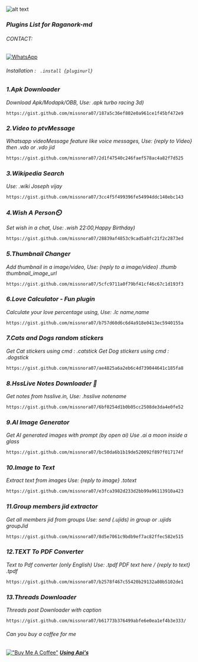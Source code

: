 ![alt text](https://encrypted-tbn0.gstatic.com/images?q=tbn:ANd9GcQ3YUxlP0tXVD4Ljz9zgnje-PJ9NzI4o40O7A&usqp=CAU)
### _Plugins List for Raganork-md_
###### _CONTACT:_

[![WhatsApp](https://img.shields.io/badge/-WhatsApp-4CA143?style=flat&logo=APIs&logoColor=white)](https://wa.me/17732956880?text=*_From+Github🌿_*)

###### _Installation : ``` .install {pluginurl}```_

<!-- PLUGIN LIST-->
### _1.Apk Downloader_
_Download Apk/Modapk/OBB, 
Use: .apk turbo racing 3d)_
```
https://gist.github.com/missnora07/187a5c36ef802e0a961ce1f45bf472e9
```
### _2.Video to ptvMessage_
_Whatsapp videoMessage feature like voice messages, 
Use: {reply to Video} then .vdo or .vdo jid_
```sh
https://gist.github.com/missnora07/2d1f47540c246faef578ac4a82f7d525
```
### _3.Wikipedia Search_
_Use: .wiki Joseph vijay_
```sh
https://gist.github.com/missnora07/3cc4f5f499396fe54994ddc140ebc143
```
### _4.Wish A Person⏲️_
_Set wish in a chat, 
Use: .wish 22:00,Happy Birthday)_
```sh
https://gist.github.com/missnora07/28839af4853c9cad5a8fc21f2c2873ed
```
### _5.Thumbnail Changer_
_Add thumbnail in a image/video, 
Use: (reply to a image/video) .thumb thumbnail_image_url_
```sh
https://gist.github.com/missnora07/5cfc9711a0f79bf41cf46c67c1d193f3
```
### _6.Love Calculator - Fun plugin_
_Calculate your love percentage using, 
Use: .lc name,name_
```sh
https://gist.github.com/missnora07/b757d60d6c6d4a918e0413ec5940155a
```
### _7.Cats and Dogs random stickers_
_Get Cat stickers using cmd : .catstick
Get Dog stickers using  cmd : .dogstick_
```sh
https://gist.github.com/missnora07/ae4825a6a2eb6c4d739044641c185fa8
```
### _8.HssLive Notes Downloader 📓_
_Get notes from hsslive.in, 
Use: .hsslive notename_
```sh
https://gist.github.com/missnora07/6bf0254d1b0b05cc2508de3da4e0fe52
```
### _9.AI Image Generator_
_Get AI generated images with prompt
(by open ai)
Use .ai a moon inside a glass_
```sh
https://gist.github.com/missnora07/bc50da6b1b19de520092f897f017174f
```
### _10.Image to Text_
_Extract text from images
Use: {reply to image} .totext_
```sh
https://gist.github.com/missnora07/e3fca3982d233d2bb99a96113910a423
```
### _11.Group members jid extractor_

_Get all members jid from groups
Use: send (.ujids) in group or .ujids groupJid_
```sh
https://gist.github.com/missnora07/8d5e7061c9bdb9ef7ac82ffec582e515
```
### _12.TEXT To PDF Converter_
_Text to Pdf converter (only English) 
Use: .tpdf PDF text here / {reply to text} .tpdf_
```sh
https://gist.github.com/missnora07/b2578f467c55420b29132a80b5102de1
```
### _13.Threads Downloader_
_Threads post Downloader with caption_
```sh
https://gist.github.com/missnora07/b61773b376499abfe6e0ea1ef4b3e333/
```
###### _Can you buy a coffee for me_
[!["Buy Me A Coffee"](https://www.buymeacoffee.com/assets/img/custom_images/orange_img.png)](https://www.buymeacoffee.com/am1uth)
[**_Using Api's_**](https://github.com/missnora07/rgnk-x-nora-plugins/wiki/API-LIST)


